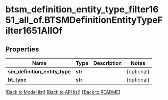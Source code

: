 # btsm_definition_entity_type_filter1651_all_of.BTSMDefinitionEntityTypeFilter1651AllOf

## Properties
Name | Type | Description | Notes
------------ | ------------- | ------------- | -------------
**sm_definition_entity_type** | **str** |  | [optional] 
**bt_type** | **str** |  | [optional] 

[[Back to Model list]](../README.md#documentation-for-models) [[Back to API list]](../README.md#documentation-for-api-endpoints) [[Back to README]](../README.md)


